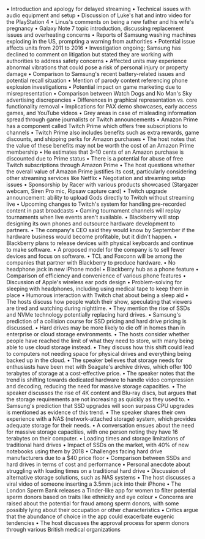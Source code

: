 • Introduction and apology for delayed streaming
• Technical issues with audio equipment and setup
• Discussion of Luke's hat and intro video for the PlayStation 4
• Linus's comments on being a new father and his wife's pregnancy
• Galaxy Note 7 topic introduction, discussing replacement issues and overheating concerns
• Reports of Samsung washing machines exploding in the US, prompting a warning from authorities
• Potential issue affects units from 2011 to 2016
• Investigation ongoing; Samsung has declined to comment on litigation but stated they are working with authorities to address safety concerns
• Affected units may experience abnormal vibrations that could pose a risk of personal injury or property damage
• Comparison to Samsung's recent battery-related issues and potential recall situation
• Mention of parody content referencing phone explosion investigations
• Potential impact on game marketing due to misrepresentation
• Comparison between Watch Dogs and No Man's Sky advertising discrepancies
• Differences in graphical representation vs. core functionality removal
• Implications for PAX demo showcases, early access games, and YouTube videos
• Grey areas in case of misleading information spread through game journalists or Twitch announcements
• Amazon Prime has a component called Twitch Prime which offers free subscriptions to channels
• Twitch Prime also includes benefits such as extra rewards, game discounts, and shipping perks for Amazon purchases
• The host notes that the value of these benefits may not be worth the cost of an Amazon Prime membership
• He estimates that 3–10 cents of an Amazon purchase is discounted due to Prime status
• There is a potential for abuse of free Twitch subscriptions through Amazon Prime
• The host questions whether the overall value of Amazon Prime justifies its cost, particularly considering other streaming services like Netflix
• Negotiation and streaming setup issues
• Sponsorship by Racer with various products showcased (Stargazer webcam, Siren Pro mic, Ripsaw capture card)
• Twitch upgrade announcement: ability to upload Gods directly to Twitch without streaming live
• Upcoming changes to Twitch's system for handling pre-recorded content in past broadcasts
• Gaming tournament channels will replay tournaments when live events aren't available.
• Blackberry will stop designing its own phones and outsource hardware development to partners.
• The company's CEO said they would know by September if the hardware business would become profitable, but it didn't happen.
• Blackberry plans to release devices with physical keyboards and continue to make software.
• A proposed model for the company is to sell fewer devices and focus on software.
• TCL and Foxconn will be among the companies that partner with Blackberry to produce hardware.
• No headphone jack in new iPhone model
• Blackberry hub as a phone feature
• Comparison of efficiency and convenience of various phone features
• Discussion of Apple's wireless ear pods design
• Problem-solving for sleeping with headphones, including using medical tape to keep them in place
• Humorous interaction with Twitch chat about being a sleep aid
• The hosts discuss how people watch their show, speculating that viewers are tired and watching during nighttime.
• They mention the rise of SSDs and NVMe technology potentially replacing hard drives.
• Samsung's prediction of a collision course for SSD pricing and hard drive pricing is discussed.
• Hard drives may be more likely to die off in homes than in enterprise or cloud storage environments.
• The hosts consider whether people have reached the limit of what they need to store, with many being able to use cloud storage instead.
• They discuss how this shift could lead to computers not needing space for physical drives and everything being backed up in the cloud.
• The speaker believes that storage needs for enthusiasts have been met with Seagate's archive drives, which offer 100 terabytes of storage at a cost-effective price.
• The speaker notes that the trend is shifting towards dedicated hardware to handle video compression and decoding, reducing the need for massive storage capacities.
• The speaker discusses the rise of 4K content and Blu-ray discs, but argues that the storage requirements are not increasing as quickly as they used to.
• Samsung's prediction that SSD upgrades will soon surpass CPU upgrades is mentioned as evidence of this trend.
• The speaker shares their own experience with a NAS (network-attached storage) system, which provides adequate storage for their needs.
• A conversation ensues about the need for massive storage capacities, with one person noting they have 16 terabytes on their computer.
• Loading times and storage limitations of traditional hard drives
• Impact of SSDs on the market, with 40% of new notebooks using them by 2018
• Challenges facing hard drive manufacturers due to a $40 price floor
• Comparison between SSDs and hard drives in terms of cost and performance
• Personal anecdote about struggling with loading times on a traditional hard drive
• Discussion of alternative storage solutions, such as NAS systems
• The host discusses a viral video of someone inserting a 3.5mm jack into their iPhone
• The London Sperm Bank releases a Tinder-like app for women to filter potential sperm donors based on traits like ethnicity and eye colour
• Concerns are raised about the potential for fraud among sperm donors, with some possibly lying about their occupation or other characteristics
• Critics argue that the abundance of choice in the app could exacerbate eugenic tendencies
• The host discusses the approval process for sperm donors through various British medical organizations